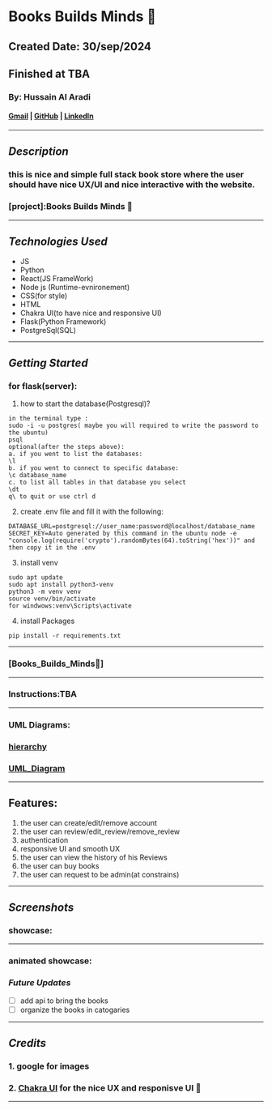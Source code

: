 # Books Builds Minds 📖

## Created Date: 30/sep/2024

## Finished at TBA

### By: Hussain Al Aradi

#### [Gmail](hussainaradi.ha@gmail.com) | [GitHub](https://github.com/HussainALAradi5) | [LinkedIn](https://www.linkedin.com/in/hussainalaradi/)

---

## **_Description_**

### this is nice and simple full stack book store where the user should have nice UX/UI and nice interactive with the website.

### [project]:Books Builds Minds 📖

---

## **_Technologies Used_**

- JS
- Python
- React(JS FrameWork)
- Node js (Runtime-evnironement)
- CSS(for style)
- HTML
- Chakra UI(to have nice and responsive UI)
- Flask(Python Framework)
- PostgreSql(SQL)

---

## **_Getting Started_**

### <b>for flask(server)</b>:

1. how to start the database(Postgresql)?

```
in the terminal type :
sudo -i -u postgres( maybe you will required to write the password to the ubuntu)
psql
optional(after the steps above):
a. if you went to list the databases:
\l
b. if you went to connect to specific database:
\c database_name
c. to list all tables in that database you select
\dt
q\ to quit or use ctrl d
```

2. create .env file and fill it with the following:

```
DATABASE_URL=postgresql://user_name:password@localhost/database_name
SECRET_KEY=Auto generated by this command in the ubuntu node -e "console.log(require('crypto').randomBytes(64).toString('hex'))" and then copy it in the .env
```

3. install venv

```
sudo apt update
sudo apt install python3-venv
python3 -m venv venv
source venv/bin/activate
for windwows:venv\Scripts\activate

```

4. install Packages

```
pip install -r requirements.txt

```

---

### [Books_Builds_Minds📖]

---

### Instructions:TBA

---

### UML Diagrams:

### [hierarchy](./images/Books_Builds_Minds-Hierarchy_diagram.drawio.png)

### [UML_Diagram](./images/Books_Builds_Minds-UML_Diagram.drawio.png)

---

## Features:

1. the user can create/edit/remove account
2. the user can review/edit_review/remove_review
3. authentication
4. responsive UI and smooth UX
5. the user can view the history of his Reviews
6. the user can buy books
7. the user can request to be admin(at constrains)

---

## **_Screenshots_**

### showcase:

---

### animated showcase:

### **_Future Updates_**

- [ ] add api to bring the books
- [ ] organize the books in catogaries

---

## **_Credits_**

### 1. google for images

### 2. [Chakra UI](https://v2.chakra-ui.com/) for the nice UX and responisve UI 📖

---

